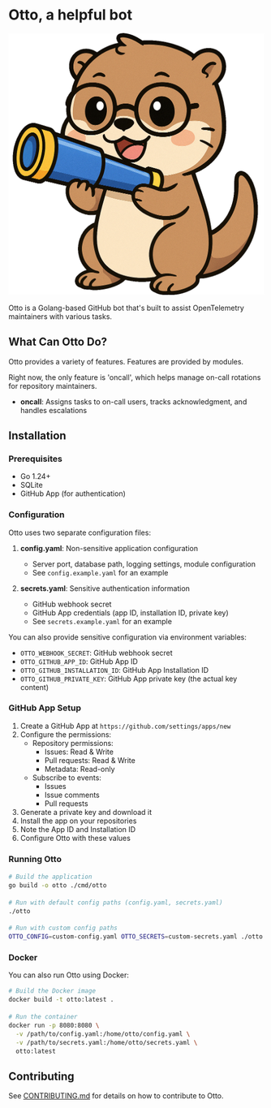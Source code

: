 # Otto, a helpful bot

![otto, a helpful otter, is here to help you!](./bin/otto.png)

Otto is a Golang-based GitHub bot that's built to assist OpenTelemetry maintainers with various tasks.

## What Can Otto Do?

Otto provides a variety of features. Features are provided by modules.

Right now, the only feature is 'oncall', which helps manage on-call rotations for repository maintainers.

- **oncall**: Assigns tasks to on-call users, tracks acknowledgment, and handles escalations

## Installation

### Prerequisites

- Go 1.24+
- SQLite
- GitHub App (for authentication)

### Configuration

Otto uses two separate configuration files:

1. **config.yaml**: Non-sensitive application configuration
   - Server port, database path, logging settings, module configuration
   - See `config.example.yaml` for an example

2. **secrets.yaml**: Sensitive authentication information
   - GitHub webhook secret
   - GitHub App credentials (app ID, installation ID, private key)
   - See `secrets.example.yaml` for an example

You can also provide sensitive configuration via environment variables:

- `OTTO_WEBHOOK_SECRET`: GitHub webhook secret
- `OTTO_GITHUB_APP_ID`: GitHub App ID
- `OTTO_GITHUB_INSTALLATION_ID`: GitHub App Installation ID
- `OTTO_GITHUB_PRIVATE_KEY`: GitHub App private key (the actual key content)

### GitHub App Setup

1. Create a GitHub App at `https://github.com/settings/apps/new`
2. Configure the permissions:
   - Repository permissions: 
     - Issues: Read & Write
     - Pull requests: Read & Write
     - Metadata: Read-only
   - Subscribe to events:
     - Issues
     - Issue comments
     - Pull requests
3. Generate a private key and download it
4. Install the app on your repositories
5. Note the App ID and Installation ID
6. Configure Otto with these values

### Running Otto

```bash
# Build the application
go build -o otto ./cmd/otto

# Run with default config paths (config.yaml, secrets.yaml)
./otto

# Run with custom config paths
OTTO_CONFIG=custom-config.yaml OTTO_SECRETS=custom-secrets.yaml ./otto
```

### Docker

You can also run Otto using Docker:

```bash
# Build the Docker image
docker build -t otto:latest .

# Run the container
docker run -p 8080:8080 \
  -v /path/to/config.yaml:/home/otto/config.yaml \
  -v /path/to/secrets.yaml:/home/otto/secrets.yaml \
  otto:latest
```

## Contributing

See [CONTRIBUTING.md](CONTRIBUTING.md) for details on how to contribute to Otto.
